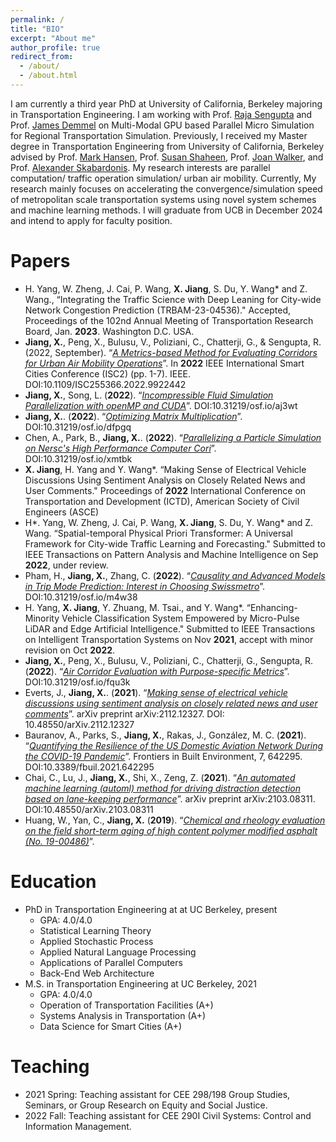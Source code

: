 ```yaml
---
permalink: /
title: "BIO"
excerpt: "About me"
author_profile: true
redirect_from: 
  - /about/
  - /about.html
---
```


I am currently a third year PhD at University of California, Berkeley majoring in Transportation Engineering. I am working with Prof. [Raja Sengupta](https://ce.berkeley.edu/people/faculty/sengupta) and Prof. [‪James Demmel‬‬](https://www2.eecs.berkeley.edu/Faculty/Homepages/demmel.html) on Multi-Modal GPU based Parallel Micro Simulation for Regional Transportation Simulation. Previously, I received my Master degree in Transportation Engineering from University of California, Berkeley advised by Prof. [Mark Hansen](https://ce.berkeley.edu/people/faculty/hansen), Prof. [Susan Shaheen](https://ce.berkeley.edu/people/faculty/shaheen), Prof. [Joan Walker](https://ce.berkeley.edu/people/faculty/walker), and Prof. [Alexander Skabardonis](https://ce.berkeley.edu/people/faculty/skabardonis). My research interests are parallel computation/ traffic operation simulation/ urban air mobility. Currently, My research mainly focuses on accelerating the convergence/simulation speed of metropolitan scale transportation systems using novel system schemes and machine learning methods. I will graduate from UCB in December 2024 and intend to apply for faculty position. 


Papers
======
- H. Yang, W. Zheng, J. Cai, P. Wang, **X. Jiang**, S. Du, Y. Wang* and Z. Wang., “Integrating the Traffic Science with Deep Leaning for City-wide Network Congestion Prediction (TRBAM-23-04536)." Accepted, Proceedings of the 102nd Annual Meeting of Transportation Research Board, Jan. **2023**. Washington D.C. USA.
- **Jiang, X.**, Peng, X., Bulusu, V., Poliziani, C., Chatterji, G., & Sengupta, R. (2022, September). “*[A Metrics-based Method for Evaluating Corridors for Urban Air Mobility Operations](https://scholar.google.com/citations?view_op=view_citation&hl=en&user=YiUWYl0AAAAJ&citation_for_view=YiUWYl0AAAAJ:iH-uZ7U-co4C)*”. In **2022** IEEE International Smart Cities Conference (ISC2) (pp. 1-7). IEEE. DOI:10.1109/ISC255366.2022.9922442
- **Jiang, X.**, Song, L. (**2022**). “*[Incompressible Fluid Simulation Parallelization with openMP and CUDA](https://scholar.google.com/citations?view_op=view_citation&hl=en&user=YiUWYl0AAAAJ&citation_for_view=YiUWYl0AAAAJ:4JMBOYKVnBMC)*”. DOI:10.31219/osf.io/aj3wt
- **Jiang, X.**. (**2022**). “*[Optimizing Matrix Multiplication](https://scholar.google.com/citations?view_op=view_citation&hl=en&user=YiUWYl0AAAAJ&citation_for_view=YiUWYl0AAAAJ:RHpTSmoSYBkC)*”. DOI:10.31219/osf.io/dfpgq
- Chen, A., Park, B., **Jiang, X.**. (**2022**). “*[Parallelizing a Particle Simulation on Nersc's High Performance Computer Cori](https://scholar.google.com/citations?view_op=view_citation&hl=en&user=YiUWYl0AAAAJ&citation_for_view=YiUWYl0AAAAJ:_Qo2XoVZTnwC)*”. DOI:10.31219/osf.io/xmtbk
- **X. Jiang**, H. Yang and Y. Wang*. “Making Sense of Electrical Vehicle Discussions Using Sentiment Analysis on Closely Related News and User Comments." Proceedings of **2022** International Conference on Transportation and Development (ICTD), American Society of Civil Engineers (ASCE)
- H*. Yang, W. Zheng, J. Cai, P. Wang, **X. Jiang**, S. Du, Y. Wang* and Z. Wang. “Spatial-temporal Physical Priori Transformer: A Universal Framework for City-wide Traffic Learning and Forecasting." Submitted to IEEE Transactions on Pattern Analysis and Machine Intelligence on Sep **2022**, under review.
- Pham, H., **Jiang, X.**, Zhang, C. (**2022**). “*[Causality and Advanced Models in Trip Mode Prediction: Interest in Choosing Swissmetro](https://scholar.google.com/citations?view_op=view_citation&hl=en&user=YiUWYl0AAAAJ&citation_for_view=YiUWYl0AAAAJ:e5wmG9Sq2KIC)*”. DOI:10.31219/osf.io/m4w38
- H. Yang, **X. Jiang**, Y. Zhuang, M. Tsai., and Y. Wang*. “Enhancing-Minority Vehicle Classification System Empowered by Micro-Pulse LiDAR and Edge Artificial Intelligence." Submitted to IEEE Transactions on Intelligent Transportation Systems on Nov **2021**, accept with minor revision on Oct **2022**.
- **Jiang, X.**, Peng, X., Bulusu, V., Poliziani, C., Chatterji, G., Sengupta, R. (**2022**). “*[Air Corridor Evaluation with Purpose-specific Metrics](https://scholar.google.com/citations?view_op=view_citation&hl=en&user=YiUWYl0AAAAJ&citation_for_view=YiUWYl0AAAAJ:j3f4tGmQtD8C)*”. DOI:10.31219/osf.io/fqu3k
- Everts, J., **Jiang, X.**. (**2021**). “*[Making sense of electrical vehicle discussions using sentiment analysis on closely related news and user comments](https://scholar.google.com/citations?view_op=view_citation&hl=en&user=YiUWYl0AAAAJ&citation_for_view=YiUWYl0AAAAJ:mB3voiENLucC)*”. arXiv preprint arXiv:2112.12327. DOI: 10.48550/arXiv.2112.12327
- Bauranov, A., Parks, S., **Jiang, X.**, Rakas, J., González, M. C. (**2021**). “*[Quantifying the Resilience of the US Domestic Aviation Network During the COVID-19 Pandemic](https://scholar.google.com/citations?view_op=view_citation&hl=en&user=YiUWYl0AAAAJ&citation_for_view=YiUWYl0AAAAJ:qUcmZB5y_30C)*”. Frontiers in Built Environment, 7, 642295.  DOI:10.3389/fbuil.2021.642295
- Chai, C., Lu, J., **Jiang, X.**, Shi, X., Zeng, Z. (**2021**). “*[An automated machine learning (automl) method for driving distraction detection based on lane-keeping performance](https://scholar.google.com/citations?view_op=view_citation&hl=en&user=YiUWYl0AAAAJ&citation_for_view=YiUWYl0AAAAJ:-f6ydRqryjwC)*”. arXiv preprint arXiv:2103.08311. DOI:10.48550/arXiv.2103.08311
- Huang, W., Yan, C., **Jiang, X.** (**2019**). “*[Chemical and rheology evaluation on the field short-term aging of high content polymer modified asphalt (No. 19-00486)](https://scholar.google.com/citations?view_op=view_citation&hl=en&user=YiUWYl0AAAAJ&citation_for_view=YiUWYl0AAAAJ:hC7cP41nSMkC)*”.


Education
======
- PhD in Transportation Engineering at at UC Berkeley, present
  - GPA: 4.0/4.0
  - Statistical Learning Theory 
  - Applied Stochastic Process
  - Applied Natural Language Processing
  - Applications of Parallel Computers
  - Back-End Web Architecture
- M.S. in Transportation Engineering at UC Berkeley, 2021
  - GPA: 4.0/4.0
  - Operation of Transportation Facilities (A+)
  - Systems Analysis in Transportation (A+)
  - Data Science for Smart Cities (A+)



Teaching
======

- 2021 Spring: Teaching assistant for CEE 298/198 Group Studies, Seminars, or Group Research on Equity and Social Justice.
- 2022 Fall: Teaching assistant for CEE 290I Civil Systems: Control and Information Management.



<!-- Open-Source
======

- Built an **open-source/general [framework](https://github.com/HectorHHZ/Adjacent_Leader_Dencentralized_SGD)** for anyone interested in distributed machine learning. Using this framework, you can implement any centralized/ decentralized, synchronous/ asynchronous distributed SGD algorithms when models fit into a single machine. In addition, this framework provides you a continent way to fulfill any network topology for decentralized SGD.
- Build an **open-source [website](https://github.com/HectorHHZ/NYU-Course-Schedule)** for NYU EECS/DS community and help **150+** NYU students **each semester**. This website summary the open-source courses in NYU EECS/DS, provide links and repositories for each course, list the workload, and provide course experiences for reference. Anyone from the NYU community is welcome to fork and contribute! -->
